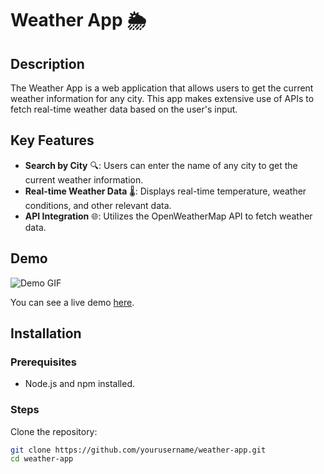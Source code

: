 # Weather App 🌦️

## Description
The Weather App is a web application that allows users to get the current weather information for any city. This app makes extensive use of APIs to fetch real-time weather data based on the user's input.

## Key Features
- **Search by City** 🔍: Users can enter the name of any city to get the current weather information.
- **Real-time Weather Data** 🌡️: Displays real-time temperature, weather conditions, and other relevant data.
- **API Integration** 🌐: Utilizes the OpenWeatherMap API to fetch weather data.
## Demo
![Demo GIF](path/to/demo.gif)

You can see a live demo [here](https://example.com).

## Installation
### Prerequisites
- Node.js and npm installed.

### Steps
Clone the repository:
```bash
git clone https://github.com/yourusername/weather-app.git
cd weather-app

  

